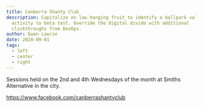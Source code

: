 ```yaml
---
title: Canberra Shanty Club
description: Capitalize on low hanging fruit to identify a ballpark value added
  activity to beta test. Override the digital divide with additional
  clickthroughs from DevOps.
author: Ewan Lawrie
date: 2020-09-01
tags:
  - left
  - center
  - right
---
```

Sessions held on the 2nd and 4th Wednesdays of the month at Smiths Alternative in the city. 

https://www.facebook.com/canberrashantyclub